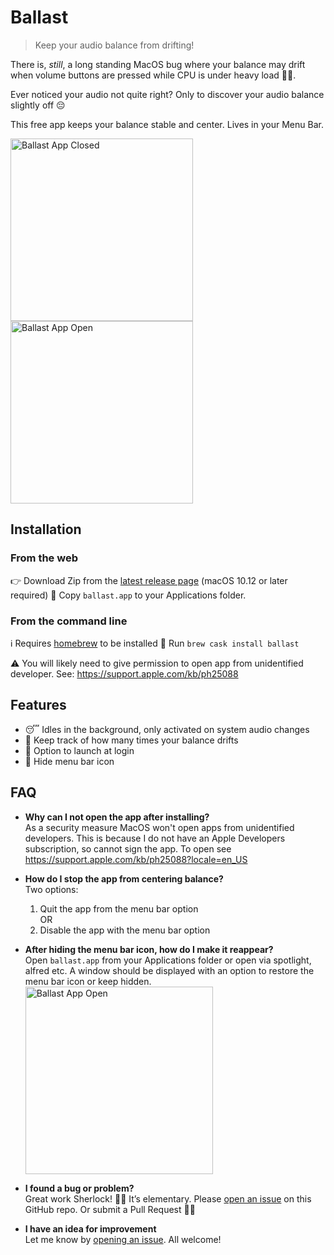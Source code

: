 # Ballast

> Keep your audio balance from drifting!

There is, *still*, a long standing MacOS bug where your balance may drift when volume buttons are pressed while CPU is under heavy load 🤷‍♀️.

Ever noticed your audio not quite right? Only to discover your audio balance slightly off 😔

This free app keeps your balance stable and center. Lives in your Menu Bar.

<img width="292" alt="Ballast App Closed" src="https://github.com/jamsinclair/ballast/raw/master/screenshots/ballast-closed.jpg">
<img width="292" alt="Ballast App Open" src="https://github.com/jamsinclair/ballast/raw/master/screenshots/ballast-open.jpg">

## Installation

### From the web
👉 Download Zip from the [latest release page](https://github.com/jamsinclair/ballast/releases/latest) (macOS 10.12 or later required)
📝 Copy `ballast.app` to your Applications folder.

### From the command line
ℹ️ Requires [homebrew](https://brew.sh/) to be installed
🐚 Run `brew cask install ballast`

⚠️ You will likely need to give permission to open app from unidentified developer. See: https://support.apple.com/kb/ph25088

## Features
- 😴 Idles in the background, only activated on system audio changes
- 📝 Keep track of how many times your balance drifts
- 🚀 Option to launch at login
- 👻 Hide menu bar icon

## FAQ

- **Why can I not open the app after installing?**<br>
  As a security measure MacOS won't open apps from unidentified developers.
  This is because I do not have an Apple Developers subscription, so cannot sign the app.
  To open see https://support.apple.com/kb/ph25088?locale=en_US

- **How do I stop the app from centering balance?**<br>
  Two options:
  1. Quit the app from the menu bar option<br>
  OR
  1. Disable the app with the menu bar option

- **After hiding the menu bar icon, how do I make it reappear?**<br>
  Open `ballast.app` from your Applications folder or open via spotlight, alfred etc. A window should be displayed with an option to restore the menu bar icon or keep hidden.<br>
  <img width="300" alt="Ballast App Open" src="https://github.com/jamsinclair/ballast/raw/master/screenshots/restore-window.jpg">

- **I found a bug or problem?**<br>
  Great work Sherlock! 🕵️‍♂️ It’s elementary. Please [open an issue](https://github.com/jamsinclair/ballast/issues/new) on this GitHub repo. Or submit a Pull Request 🙇‍♀️

- **I have an idea for improvement**<br>
  Let me know by [opening an issue](https://github.com/jamsinclair/ballast/issues/new). All welcome!
